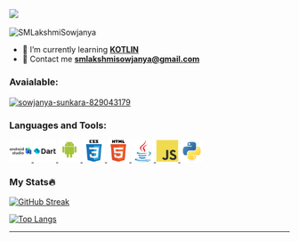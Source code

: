 <img src="https://capsule-render.vercel.app/api?type=waving&height=300&section=header&text=Hi,%20I'm%20Sowjanya&fontSize=90&animation=twinkling&color=gradient&customColorList=0,2,3" />

<p align="left"> <img src="https://komarev.com/ghpvc/?username=SMLakshmiSowjanya&label=Profile%20views&color=brightgreen&style=flat" alt="SMLakshmiSowjanya" /> </p>

- 🌱 I’m currently learning <a href="https://kotlinlang.org/" target="_blank" rel="noopener noreferrer">**KOTLIN**</a>
- 📧 Contact me **smlakshmisowjanya@gmail.com**

<h3 align="left">Avaialable:</h3>
<p align="left">

<a href="https://www.linkedin.com/in/sowjanya-sunkara-829043179" target="blank"><img align="center" src="https://raw.githubusercontent.com/rahuldkjain/github-profile-readme-generator/master/src/images/icons/Social/linked-in-alt.svg" alt="sowjanya-sunkara-829043179" height="30" width="40" title="LinkedIn" /></a>
</p>

<h3 align="left">Languages and Tools:</h3>
<p align="left"> 
<a href="https://developer.android.com/" target="_blank"> <img src="https://raw.githubusercontent.com/devicons/devicon/master/icons/androidstudio/androidstudio-original-wordmark.svg" alt="android-studio" width="40" height="40" title="Android-Studio"/> </a> 
<a href="https://dart.dev/" target="_blank"> <img src="https://raw.githubusercontent.com/devicons/devicon/master/icons/dart/dart-original-wordmark.svg" alt="dart" width="40" height="40" title="Dart"/> </a> 
<a href="https://developer.android.com" target="_blank"> <img src="https://raw.githubusercontent.com/devicons/devicon/master/icons/android/android-original-wordmark.svg" alt="android" width="40" height="40" title="Android"/> </a> 
<a href="https://www.w3schools.com/css/" target="_blank"> <img src="https://raw.githubusercontent.com/devicons/devicon/master/icons/css3/css3-original-wordmark.svg" alt="css3" width="40" height="40" title="CSS3"/> </a> 
<a href="https://www.w3.org/html/" target="_blank"> <img src="https://raw.githubusercontent.com/devicons/devicon/master/icons/html5/html5-original-wordmark.svg" alt="html5" width="40" height="40" title="HTML"/> </a> 
<a href="https://www.java.com" target="_blank"> <img src="https://raw.githubusercontent.com/devicons/devicon/master/icons/java/java-original.svg" alt="java" width="40" height="40" title="Java"/> </a> 
<a href="https://developer.mozilla.org/en-US/docs/Web/JavaScript" target="_blank"> <img src="https://raw.githubusercontent.com/devicons/devicon/master/icons/javascript/javascript-original.svg" alt="javascript" width="40" height="40" title="Java Script"/> </a> 
<a href="https://www.python.org" target="_blank"> <img src="https://raw.githubusercontent.com/devicons/devicon/master/icons/python/python-original.svg" alt="python" width="40" height="40" title="Python"/> </a> </p>

<!-- <p><img align="left" src="https://github-readme-stats.vercel.app/api/top-langs?username=sowjanya-sunkara&show_icons=true&locale=en&layout=compact" alt="sowjanya-sunkara" /></p>

<p>&nbsp;<img align="center" src="https://github-readme-stats.vercel.app/api?username=sowjanya-sunkara&show_icons=true&locale=en" alt="sowjanya-sunkara" /></p> -->

### My Stats🔥
[![GitHub Streak](http://github-readme-streak-stats.herokuapp.com?user=sowjanya-sunkara&theme=dark&background=000000)](https://git.io/streak-stats)

[![Top Langs](https://github-readme-stats.vercel.app/api/top-langs/?username=sowjanya-sunkara&layout=compact&theme=vision-friendly-dark)](https://github.com/anuraghazra/github-readme-stats)

---
